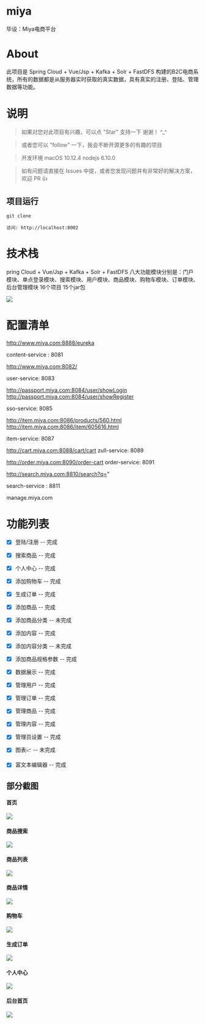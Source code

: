 # miya
毕设：Miya电商平台


# About
此项目是 Spring Cloud + Vue/Jsp + Kafka + Solr + FastDFS 构建的B2C电商系统，所有的数据都是从服务器实时获取的真实数据，具有真实的注册、登陆、管理数据等功能。

# 说明

>  如果对您对此项目有兴趣，可以点 "Star" 支持一下 谢谢！ ^_^

>  或者您可以 "follow" 一下，我会不断开源更多的有趣的项目

>  开发环境 macOS 10.12.4  nodejs 6.10.0

>  如有问题请直接在 Issues 中提，或者您发现问题并有非常好的解决方案，欢迎 PR 👍
 
 
 
## 项目运行


```
git clone  

访问: http://localhost:8002

```
# 技术栈
pring Cloud + Vue/Jsp + Kafka + Solr + FastDFS
八大功能模块分别是：门户模块、单点登录模块、搜索模块、用户模块、商品模块、购物车模块、订单模块、后台管理模块
16个项目  15个jar包 

<img src="https://github.com/zhao520a1a/miya/blob/master/miya-parent/src/main/screenshot/%E7%94%B5%E5%95%86%E7%B3%BB%E7%BB%9F%E6%9E%B6%E6%9E%84.png"/>

 

# 配置清单
 http://www.miya.com:8888/eureka

content-service : 8081

http://www.miya.com:8082/

user-service: 8083

http://passport.miya.com:8084/user/showLogin
http://passport.miya.com:8084/user/showRegister

sso-service: 8085

http://item.miya.com:8086/products/560.html
http://item.miya.com:8086/item/605616.html

item-service: 8087

http://cart.miya.com:8088/cart/cart
zull-service:  8089

http://order.miya.com:8090/order-cart
order-service: 8091

http://search.miya.com:8810/search?q=" 

search-service :  8811

manage.miya.com



# 功能列表

- [x] 登陆/注册 -- 完成
- [x] 搜索商品 -- 完成
- [x] 个人中心 -- 完成 
- [x] 添加购物车 -- 完成
- [x] 生成订单 -- 完成

- [x] 添加商品 -- 完成
- [x] 添加商品分类 -- 未完成
- [x] 添加内容 -- 完成
- [x] 添加内容分类 -- 未完成
- [x] 添加商品规格参数 -- 完成
- [x] 数据展示 -- 完成
- [x] 管理用户 -- 完成
- [x] 管理订单 -- 完成
- [x] 管理商品 -- 完成
- [x] 管理内容 -- 完成
- [x] 管理员设置 -- 完成
- [x] 图表📈 -- 未完成
- [x] 富文本编辑器 -- 完成


## 部分截图


#### 首页
<img src="https://github.com/zhao520a1a/miya/blob/master/miya-parent/src/main/screenshot/%E9%A6%96%E9%A1%B5/%E9%A6%96%E9%A1%B5.png?raw=true"/>

#### 商品搜索
<img src="https://github.com/zhao520a1a/miya/blob/master/miya-parent/src/main/screenshot/%E6%90%9C%E7%B4%A2/%E6%90%9C%E7%B4%A2.png?raw=true"/>

#### 商品列表
<img src="https://github.com/zhao520a1a/miya/blob/master/miya-parent/src/main/screenshot/%E5%95%86%E5%93%81/%E5%95%86%E5%93%81%E5%88%97%E8%A1%A8.png?raw=true"/>

#### 商品详情
<img src="https://github.com/zhao520a1a/miya/blob/master/miya-parent/src/main/screenshot/%E5%95%86%E5%93%81/%E5%95%86%E5%93%81%E8%AF%A6%E6%83%85.png?raw=true"/>

#### 购物车
<img src="https://github.com/zhao520a1a/miya/blob/master/miya-parent/src/main/screenshot/%E8%B4%AD%E7%89%A9%E8%BD%A6/%E8%B4%AD%E7%89%A9%E8%BD%A6.png?raw=true"/>

#### 生成订单
<img src="https://github.com/zhao520a1a/miya/blob/master/miya-parent/src/main/screenshot/%E8%AE%A2%E5%8D%95/%E6%B7%BB%E5%8A%A0%E8%AE%A2%E5%8D%95.png?raw=true"/>


#### 个人中心
<img src="https://github.com/zhao520a1a/miya/blob/master/miya-parent/src/main/screenshot/%E4%B8%AA%E4%BA%BA%E7%94%A8%E6%88%B7/%E4%B8%AA%E4%BA%BA%E4%BF%A1%E6%81%AF.png?raw=true"/>


#### 后台首页
<img src="https://github.com/zhao520a1a/miya/blob/master/miya-parent/src/main/screenshot/%E5%90%8E%E5%8F%B0%E7%AE%A1%E7%90%86/%E5%90%8E%E5%8F%B0%E9%A6%96%E9%A1%B5.png?raw=true"/>
